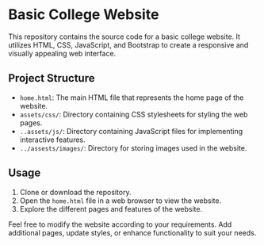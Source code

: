# Basic College Website

This repository contains the source code for a basic college website. It utilizes HTML, CSS, JavaScript, and Bootstrap to create a responsive and visually appealing web interface.

## Project Structure

- `home.html`: The main HTML file that represents the home page of the website.
- `assets/css/`: Directory containing CSS stylesheets for styling the web pages.
- `..assets/js/`: Directory containing JavaScript files for implementing interactive features.
- `../assests/images/`: Directory for storing images used in the website.

## Usage

1. Clone or download the repository.
2. Open the `home.html` file in a web browser to view the website.
3. Explore the different pages and features of the website.

Feel free to modify the website according to your requirements. Add additional pages, update styles, or enhance functionality to suit your needs.
